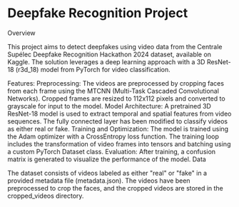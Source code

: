 # Deepfake Recognition Project

Overview

This project aims to detect deepfakes using video data from the Centrale Supélec Deepfake Recognition Hackathon 2024 dataset, available on Kaggle. The solution leverages a deep learning approach with a 3D ResNet-18 (r3d_18) model from PyTorch for video classification.

Features:
Preprocessing: The videos are preprocessed by cropping faces from each frame using the MTCNN (Multi-Task Cascaded Convolutional Networks). Cropped frames are resized to 112x112 pixels and converted to grayscale for input to the model.
Model Architecture: A pretrained 3D ResNet-18 model is used to extract temporal and spatial features from video sequences. The fully connected layer has been modified to classify videos as either real or fake.
Training and Optimization: The model is trained using the Adam optimizer with a CrossEntropy loss function. The training loop includes the transformation of video frames into tensors and batching using a custom PyTorch Dataset class.
Evaluation: After training, a confusion matrix is generated to visualize the performance of the model.
Data

The dataset consists of videos labeled as either "real" or "fake" in a provided metadata file (metadata.json). The videos have been preprocessed to crop the faces, and the cropped videos are stored in the cropped_videos directory.

